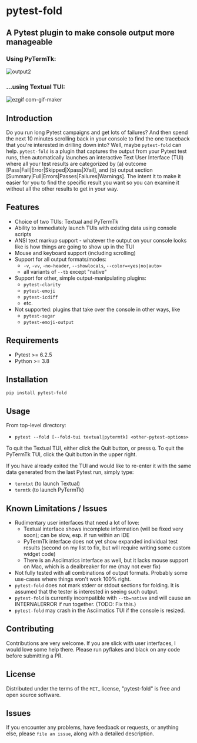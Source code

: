 # pytest-fold
## A Pytest plugin to make console output more manageable

### Using PyTermTk:
![output2](https://user-images.githubusercontent.com/4308435/162344632-552f1284-51a4-46c4-b389-0352636f65bb.gif)


### ...using Textual TUI:
![ezgif com-gif-maker](https://user-images.githubusercontent.com/4308435/154848960-391fd62f-4859-4d2b-8d03-9f55f4b04cad.gif)

## Introduction
Do you run long Pytest campaigns and get lots of failures? And then spend the next 10 minutes scrolling back in your console to find the one traceback that you're interested in drilling down into? Well, maybe `pytest-fold` can help. `pytest-fold` is a plugin that captures the output from your Pytest test runs, then automatically launches an interactive Text User Interface (TUI) where all your test results are categorized by (a) outcome [Pass|Fail|Error|Skipped|Xpass|Xfail], and (b) output section [Summary|Full|Errors|Passes|Failures|Warnings]. The intent it to make it easier for you to find the specific result you want so you can examine it without all the other results to get in your way.

## Features
- Choice of two TUIs: Textual and PyTermTk
- Ability to immediately launch TUIs with existing data using console scripts
- ANSI text markup support - whatever the output on your console looks like is how things are going to show up in the TUI
- Mouse and keyboard support (including scrolling)
- Support for all output formats/modes:
  - `-v`, `-vv`, `-no-header`, `--showlocals`, `--color=<yes|no|auto>`
  - all variants of `--tb` except "native"
- Support for other, simple output-manipulating plugins:
  - `pytest-clarity`
  - `pytest-emoji`
  - `pytest-icdiff`
  - etc.
- Not supported: plugins that take over the console in other ways, like
  - `pytest-sugar`
  - `pytest-emoji-output`

## Requirements
- Pytest >= 6.2.5
- Python >= 3.8

## Installation
`pip install pytest-fold`

## Usage

From top-level directory:

* `pytest --fold [--fold-tui textual|pytermtk] <other-pytest-options>`

To quit the Textual TUI, either click the Quit button, or press `Q`. To quit the PyTermTk TUI, click the Quit button in the upper right.

If you have already exited the TUI and would like to re-enter it with the same data generated from the last Pytest run, simply type:

* `termtxt` (to launch Textual)
* `termtk` (to launch PyTermTk)

## Known Limitations / Issues
- Rudimentary user interfaces that need a lot of love:
  - Textual interface shows incomplete information (will be fixed very soon); can be slow, esp. if run within an IDE
  - PyTermTk interface does not yet show expanded individual test results (second on my list to fix, but will require writing some custom widget code)
  - There is an Asciimatics interface as well, but it lacks mouse support on Mac, which is a dealbreaker for me (may not ever fix)
- Not fully tested with all combinations of output formats. Probably some use-cases where things won't work 100% right.
- `pytest-fold` does not mark stderr or stdout sections for folding. It is assumed that the tester is interested in seeing such output.
- `pytest-fold` is currently incompatible with `--tb=native` and will cause an INTERNALERROR if run together. (TODO: Fix this.)
- `pytest-fold` may crash in the Asciimatics TUI if the console is resized.

## Contributing
Contributions are very welcome. If you are slick with user interfaces, I would love some help there.
Please run pyflakes and black on any code before submitting a PR.

## License
Distributed under the terms of the `MIT`_ license, "pytest-fold" is free and open source software.

## Issues
If you encounter any problems, have feedback or requests, or anything else, please `file an issue`, along with a detailed description.

